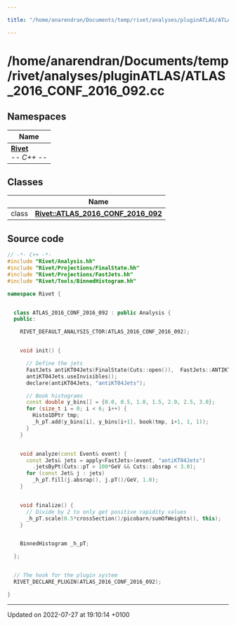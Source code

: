 ```yaml
---

title: "/home/anarendran/Documents/temp/rivet/analyses/pluginATLAS/ATLAS_2016_CONF_2016_092.cc"

---
```


# /home/anarendran/Documents/temp/rivet/analyses/pluginATLAS/ATLAS_2016_CONF_2016_092.cc



## Namespaces

| Name           |
| -------------- |
| **[Rivet](http://example.org/namespaces/namespacerivet/)** <br>-*- C++ -*-  |

## Classes

|                | Name           |
| -------------- | -------------- |
| class | **[Rivet::ATLAS_2016_CONF_2016_092](http://example.org/classes/classrivet_1_1atlas__2016__conf__2016__092/)**  |




## Source code

```cpp
// -*- C++ -*-
#include "Rivet/Analysis.hh"
#include "Rivet/Projections/FinalState.hh"
#include "Rivet/Projections/FastJets.hh"
#include "Rivet/Tools/BinnedHistogram.hh"

namespace Rivet {


  class ATLAS_2016_CONF_2016_092 : public Analysis {
  public:

    RIVET_DEFAULT_ANALYSIS_CTOR(ATLAS_2016_CONF_2016_092);


    void init() {

      // Define the jets
      FastJets antiKT04Jets(FinalState(Cuts::open()),  FastJets::ANTIKT, 0.4);
      antiKT04Jets.useInvisibles();
      declare(antiKT04Jets, "antiKT04Jets");

      // Book histograms
      const double y_bins[] = {0.0, 0.5, 1.0, 1.5, 2.0, 2.5, 3.0};
      for (size_t i = 0; i < 6; i++) {
        Histo1DPtr tmp;
        _h_pT.add(y_bins[i], y_bins[i+1], book(tmp, i+1, 1, 1));
      }
    }


    void analyze(const Event& event) {
      const Jets& jets = apply<FastJets>(event, "antiKT04Jets")
        .jetsByPt(Cuts::pT > 100*GeV && Cuts::absrap < 3.0);
      for (const Jet& j : jets)
        _h_pT.fill(j.absrap(), j.pT()/GeV, 1.0);
    }


    void finalize() {
      // Divide by 2 to only get positive rapidity values
      _h_pT.scale(0.5*crossSection()/picobarn/sumOfWeights(), this);
    }


    BinnedHistogram _h_pT;

  };


  // The hook for the plugin system
  RIVET_DECLARE_PLUGIN(ATLAS_2016_CONF_2016_092);

}
```


-------------------------------

Updated on 2022-07-27 at 19:10:14 +0100
